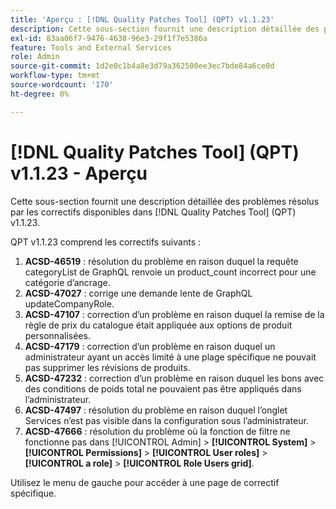```yaml
---
title: 'Aperçu : [!DNL Quality Patches Tool] (QPT) v1.1.23'
description: Cette sous-section fournit une description détaillée des problèmes résolus par les correctifs disponibles dans [!DNL Quality Patches Tool] (QPT) v1.1.23.
exl-id: 83aa06f7-9476-4638-96e3-29f1f7e5386a
feature: Tools and External Services
role: Admin
source-git-commit: 1d2e0c1b4a8e3d79a362500ee3ec7bde84a6ce0d
workflow-type: tm+mt
source-wordcount: '170'
ht-degree: 0%

---
```


# [!DNL Quality Patches Tool] (QPT) v1.1.23 - Aperçu

Cette sous-section fournit une description détaillée des problèmes résolus par les correctifs disponibles dans [!DNL Quality Patches Tool] (QPT) v1.1.23.

QPT v1.1.23 comprend les correctifs suivants :

1. **ACSD-46519** : résolution du problème en raison duquel la requête categoryList de GraphQL renvoie un product_count incorrect pour une catégorie d’ancrage.
1. **ACSD-47027** : corrige une demande lente de GraphQL updateCompanyRole.
1. **ACSD-47107** : correction d’un problème en raison duquel la remise de la règle de prix du catalogue était appliquée aux options de produit personnalisées.
1. **ACSD-47179** : correction d’un problème en raison duquel un administrateur ayant un accès limité à une plage spécifique ne pouvait pas supprimer les révisions de produits.
1. **ACSD-47232** : correction d’un problème en raison duquel les bons avec des conditions de poids total ne pouvaient pas être appliqués dans l’administrateur.
1. **ACSD-47497** : résolution du problème en raison duquel l’onglet Services n’est pas visible dans la configuration sous l’administrateur.
1. **ACSD-47666** : résolution du problème où la fonction de filtre ne fonctionne pas dans [!UICONTROL Admin] > **[!UICONTROL System]** > **[!UICONTROL Permissions]** > **[!UICONTROL User roles]** > **[!UICONTROL a role]** > **[!UICONTROL Role Users grid]**.

Utilisez le menu de gauche pour accéder à une page de correctif spécifique.
